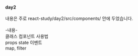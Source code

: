 <b>day2</b><br><br>내용은 주로
react-study/day2/src/components/
안에 두었습니다.
<br><br>
-내용-<br>
클래스 컴포넌트 사용법<br>
props state 이벤트<br>
map, filter<br>

